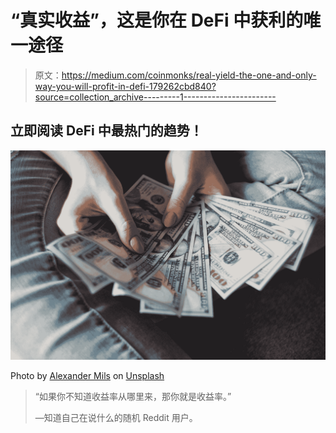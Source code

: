 # “真实收益”，这是你在 DeFi 中获利的唯一途径

> 原文：<https://medium.com/coinmonks/real-yield-the-one-and-only-way-you-will-profit-in-defi-179262cbd840?source=collection_archive---------1----------------------->

## 立即阅读 DeFi 中最热门的趋势！

![](img/c8d5c601b4f9bfe0de07be502202f307.png)

Photo by [Alexander Mils](https://unsplash.com/@alexandermils?utm_source=medium&utm_medium=referral) on [Unsplash](https://unsplash.com?utm_source=medium&utm_medium=referral)

> “如果你不知道收益率从哪里来，那你就是收益率。”
> 
> —知道自己在说什么的随机 Reddit 用户。